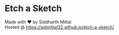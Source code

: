 # Etch a Sketch
Made with :heart: by Siddharth Mittal <br>
Hosted @ https://sidmittal32.github.io/etch-a-sketch/
